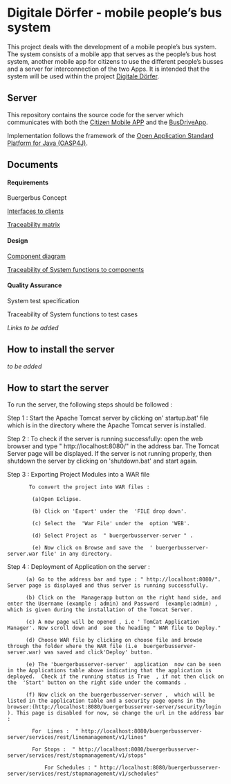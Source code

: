 # Digitale Dörfer - mobile people’s bus system

This project deals with the development of a mobile people’s bus system. The system consists of a mobile app that serves as the people’s bus host system, another mobile app for citizens to use the different people’s busses and a server for interconnection of the two Apps. It is intended that the system will be used within the project [Digitale Dörfer](http://www.digitale-doerfer.de).

## Server ##

This repository contains the source code for the server which communicates with both the [Citizen Mobile APP](https://github.com/GSE-Project/SS2016-group2) and the [BusDriveApp](https://github.com/GSE-Project/SS2016-group3).

Implementation follows the framework of the [Open Application Standard Platform for Java (OASP4J)](http://oasp.github.io/oasp4j/oasp4j_overview.html).

## Documents ##

#### Requirements ####
Buergerbus Concept

[Interfaces to clients](https://github.com/GSE-Project/SS2016-group1/wiki/Server-interfaces)

[Traceability matrix](https://github.com/GSE-Project/SS2016-group1/blob/master/Documentation/Traceability%20matrix.pdf)

#### Design ####
[Component diagram](https://github.com/GSE-Project/SS2016-group1/blob/master/Documentation/Component%20Diagram.jpg)

[Traceability of System functions to components](https://github.com/GSE-Project/SS2016-group1/blob/master/Documentation/Traceability%20SF%20to%20components.pdf)

#### Quality Assurance ####
System test specification

Traceability of System functions to test cases

*Links to be added*

## How to install the server ##

*to be added*

## How to start the server ##

To run the  server, the following steps should be followed :

Step 1 :  Start the Apache  Tomcat server by clicking on' startup.bat' file  which is in the directory where the Apache Tomcat server is installed.

Step 2 :  To check if the server is running successfully: open the web browser and type " http://localhost:8080/"  in the address bar. The Tomcat Server page will be displayed. If the server is not running properly, then shutdown the server by clicking on 'shutdown.bat' and start again.

Step 3 :  Exporting Project Modules into a WAR file

           To convert the project into WAR files : 
           
         	(a)Open Eclipse.
         	
        	(b) Click on 'Export' under the  'FILE drop down'.
        	
        	(c) Select the  'War File' under the  option 'WEB'.
        	
        	(d) Select Project as  " buergerbusserver-server " .
        	
        	(e) Now click on Browse and save the  ' buergerbusserver-server.war file' in any directory.

Step 4 :  Deployment of Application on the server : 

          (a) Go to the address bar and type : " http://localhost:8080/". Server page is displayed and thus server is running successfully.
          
          (b) Click on the  Managerapp button on the right hand side, and enter the Username (example : admin) and Password  (example:admin) , which is given during the installation of the Tomcat Server.
          
          (c) A new page will be opened , i.e ' TomCat Application Manager'. Now scroll down and  see the heading " WAR file to Deploy."
          
          (d) Choose WAR file by clicking on choose file and browse through the folder where the WAR file (i.e  buergerbusserver-server.war) was saved and click'Deploy' button.
          
          (e) The 'buergerbusserver-server'  application  now can be seen in the Applications table above indicating that the application is deployed.  Check if the running status is True  , if not then click on the  'Start' button on the right side under the commands .
          
          (f) Now click on the buergerbusserver-server ,  which will be listed in the application table and a security page opens in the browser:(http://localhost:8080/buergerbusserver-server/security/login ). This page is disabled for now, so change the url in the address bar :
          
	        For  Lines :  " http://localhost:8080/buergerbusserver-server/services/rest/linemanagement/v1/lines"
	        
	        For Stops :  " http://localhost:8080/buergerbusserver-server/services/rest/stopmanagement/v1/stops"
	        
    	        For Schedules : " http://localhost:8080/buergerbusserver-server/services/rest/stopmanagement/v1/schedules"

